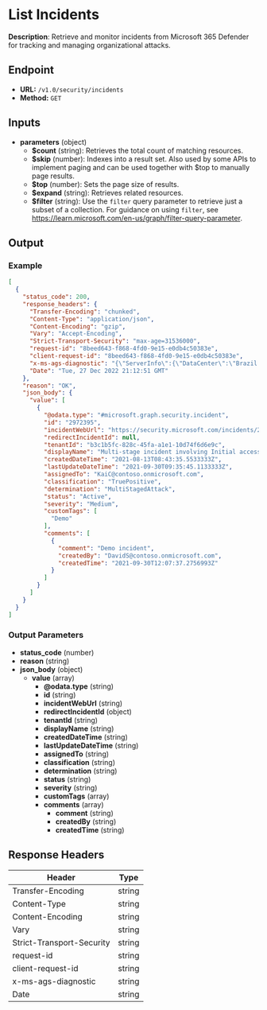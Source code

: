 # List Incidents

**Description**: Retrieve and monitor incidents from Microsoft 365 Defender for tracking and managing organizational attacks.

## Endpoint

- **URL:** `/v1.0/security/incidents`
- **Method:** `GET`
## Inputs

- **parameters** (object)
  - **$count** (string): Retrieves the total count of matching resources.
  - **$skip** (number): Indexes into a result set. Also used by some APIs to implement paging and can be used together with $top to manually page results.
  - **$top** (number): Sets the page size of results.
  - **$expand** (string): Retrieves related resources.
  - **$filter** (string): Use the `filter` query parameter to retrieve just a subset of a collection. For guidance on using `filter`, see https://learn.microsoft.com/en-us/graph/filter-query-parameter.
## Output

### Example

```json
[
  {
    "status_code": 200,
    "response_headers": {
      "Transfer-Encoding": "chunked",
      "Content-Type": "application/json",
      "Content-Encoding": "gzip",
      "Vary": "Accept-Encoding",
      "Strict-Transport-Security": "max-age=31536000",
      "request-id": "8beed643-f868-4fd0-9e15-e0db4c50383e",
      "client-request-id": "8beed643-f868-4fd0-9e15-e0db4c50383e",
      "x-ms-ags-diagnostic": "{\"ServerInfo\":{\"DataCenter\":\"Brazil South\",\"Slice\":\"E\",\"Ring\":\"3\",\"ScaleUnit\":\"001\",\"RoleInstance\":\"CP1PEPF00003034\"}}",
      "Date": "Tue, 27 Dec 2022 21:12:51 GMT"
    },
    "reason": "OK",
    "json_body": {
      "value": [
        {
          "@odata.type": "#microsoft.graph.security.incident",
          "id": "2972395",
          "incidentWebUrl": "https://security.microsoft.com/incidents/2972395?tid=12f988bf-16f1-11af-11ab-1d7cd011db47",
          "redirectIncidentId": null,
          "tenantId": "b3c1b5fc-828c-45fa-a1e1-10d74f6d6e9c",
          "displayName": "Multi-stage incident involving Initial access & Command and control on multiple endpoints reported by multiple sources",
          "createdDateTime": "2021-08-13T08:43:35.5533333Z",
          "lastUpdateDateTime": "2021-09-30T09:35:45.1133333Z",
          "assignedTo": "KaiC@contoso.onmicrosoft.com",
          "classification": "TruePositive",
          "determination": "MultiStagedAttack",
          "status": "Active",
          "severity": "Medium",
          "customTags": [
            "Demo"
          ],
          "comments": [
            {
              "comment": "Demo incident",
              "createdBy": "DavidS@contoso.onmicrosoft.com",
              "createdTime": "2021-09-30T12:07:37.2756993Z"
            }
          ]
        }
      ]
    }
  }
]
```
### Output Parameters

- **status_code** (number)
- **reason** (string)
- **json_body** (object)
  - **value** (array)
    - **@odata.type** (string)
    - **id** (string)
    - **incidentWebUrl** (string)
    - **redirectIncidentId** (object)
    - **tenantId** (string)
    - **displayName** (string)
    - **createdDateTime** (string)
    - **lastUpdateDateTime** (string)
    - **assignedTo** (string)
    - **classification** (string)
    - **determination** (string)
    - **status** (string)
    - **severity** (string)
    - **customTags** (array)
    - **comments** (array)
      - **comment** (string)
      - **createdBy** (string)
      - **createdTime** (string)
## Response Headers

| Header | Type |
|--------|------|
| Transfer-Encoding | string |
| Content-Type | string |
| Content-Encoding | string |
| Vary | string |
| Strict-Transport-Security | string |
| request-id | string |
| client-request-id | string |
| x-ms-ags-diagnostic | string |
| Date | string |